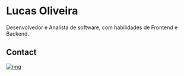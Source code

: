 # Lucas Oliveira

Desenvolvedor e Analista de software, com habilidades de Frontend e Backend.

## Contact
[![img](https://img.shields.io/badge/LinkedIn-0077B5?style=for-the-badge&logo=linkedin&logoColor=white)](https://www.linkedin.com/in/lucas-oliveira-93a44a122)

